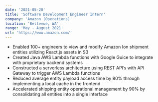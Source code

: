 ```yaml
---
date: '2021-05-20'
title: 'Software Development Engineer Intern'
company: 'Amazon (Operations)'
location: 'Bellevue, WA'
range: 'May - August 2021'
url: 'https://www.amazon.com/'
---
```


- Enabled 100+ engineers to view and modify Amazon Ion shipment entities utilizing React.js assets in S3
- Created Java AWS Lambda functions with Google Guice to integrate with proprietary backend systems
- Constructed a serverless architecture using REST API’s with API Gateway to trigger AWS Lambda functions
- Reduced average entity payload access time by 80% through implementing a local cache in the frontend
- Accelerated shipping entity operational management by 90% by consolidating all entities into a single interface
